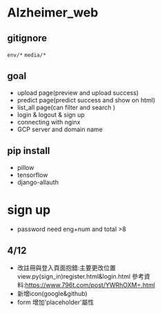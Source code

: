 # Alzheimer_web
## gitignore 
```env/*```
```media/*```
## goal 
* upload page(preview and upload success)
* predict page(predict success and show on html)
* list_all page(can filter and search )
* login & logout & sign up 
* connecting with nginx
* GCP server and domain name
## pip install 
* pillow
* tensorflow
* django-allauth
# sign up
* password need eng+num and total >8

## 4/12
* 改註冊與登入頁面抱錯:主要更改位置view.py(sign_in)register.html&login.html 參考資料:https://www.796t.com/post/YWRhOXM=.html
* 新增icon(google&github)
* form 增加'placeholder'屬性